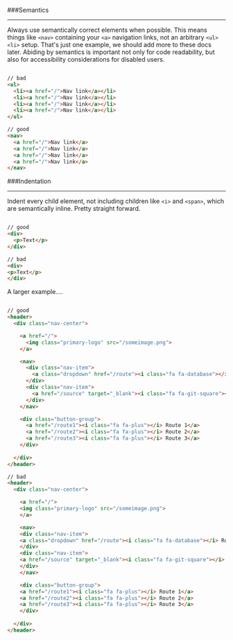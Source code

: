 ###Semantics
***
Always use semantically correct elements when possible. This means things like `<nav>` containing your `<a>` navigation links, not an arbitrary `<ul><li>` setup. That's just one example, we should add more to these docs later. Abiding by semantics is important not only for code readability, but also for accessibility considerations for disabled users.


```html

// bad
<ul>
  <li><a href="/">Nav link</a></li>
  <li><a href="/">Nav link</a></li>
  <li><a href="/">Nav link</a></li>
  <li><a href="/">Nav link</a></li>
</ul>

// good
<nav>
  <a href="/">Nav link</a>
  <a href="/">Nav link</a>
  <a href="/">Nav link</a>
  <a href="/">Nav link</a>
</nav>

```

###Indentation
***
Indent every child element, not including children like `<i>` and `<span>`, which are semantically inline. Pretty straight forward.

```html

// good
<div>
  <p>Text</p>
</div>

// bad
<div>
<p>Text</p>
</div>
```

A larger example....

```html

// good
<header>
  <div class="nav-center">

    <a href="/">
      <img class="primary-logo" src="/someimage.png">
    </a>

    <nav>
      <div class="nav-item">
        <a class="dropdown" href="/route"><i class="fa fa-database"></i> Route</a>
      </div>
      <div class="nav-item">
        <a href="/source" target="_blank"><i class="fa fa-git-square"></i> Source Code</a>
      </div>
    </nav>

    <div class="button-group">
      <a href="/route1"><i class="fa fa-plus"></i> Route 1</a>
      <a href="/route2"><i class="fa fa-plus"></i> Route 2</a>
      <a href="/route3"><i class="fa fa-plus"></i> Route 3</a>
    </div>
    
  </div>
</header>

// bad
<header>
  <div class="nav-center">

    <a href="/">
    <img class="primary-logo" src="/someimage.png">
    </a>

    <nav>
    <div class="nav-item">
    <a class="dropdown" href="/route"><i class="fa fa-database"></i> Route</a>
    </div>
    <div class="nav-item">
    <a href="/source" target="_blank"><i class="fa fa-git-square"></i> Source Code</a>
    </div>
    </nav>

    <div class="button-group">
    <a href="/route1"><i class="fa fa-plus"></i> Route 1</a>
    <a href="/route2"><i class="fa fa-plus"></i> Route 2</a>
    <a href="/route3"><i class="fa fa-plus"></i> Route 3</a>
    </div>
    
  </div>
</header>
```

